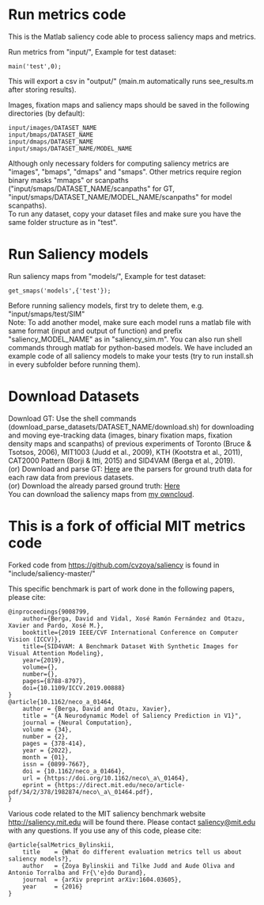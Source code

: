 # Run metrics code #

This is the Matlab saliency code able to process saliency maps and metrics. 

Run metrics from "input/", Example for test dataset:  
    
    main('test',0);

This will export a csv in "output/" (main.m automatically runs see_results.m after storing results).
    
Images, fixation maps and saliency maps should be saved in the following directories (by default):<br/>
    
    input/images/DATASET_NAME
    input/bmaps/DATASET_NAME
    input/dmaps/DATASET_NAME
    input/smaps/DATASET_NAME/MODEL_NAME
    
Although only necessary folders for computing saliency metrics are "images", "bmaps", "dmaps" and "smaps". Other metrics require region binary masks "mmaps" or scanpaths ("input/smaps/DATASET_NAME/scanpaths" for GT, "input/smaps/DATASET_NAME/MODEL_NAME/scanpaths" for model scanpaths).<br/>
To run any dataset, copy your dataset files and make sure you have the same folder structure as in "test".<br/>
   
# Run Saliency models #

Run saliency maps from "models/", Example for test dataset: 

    get_smaps('models',{'test'});
    
Before running saliency models, first try to delete them, e.g. "input/smaps/test/SIM"<br/>
Note: To add another model, make sure each model runs a matlab file with same format (input and output of function) and prefix "saliency_MODEL_NAME" as in "saliency_sim.m". You can also run shell commands through matlab for python-based models. We have included an example code of all saliency models to make your tests (try to run install.sh in every subfolder before running them).

# Download Datasets #

Download GT: Use the shell commands (download_parse_datasets/DATASET_NAME/download.sh) for downloading and moving eye-tracking data (images, binary fixation maps, fixation density maps and scanpaths) of previous experiments of Toronto (Bruce & Tsotsos, 2006), MIT1003 (Judd et al., 2009), KTH (Kootstra et al., 2011), CAT2000 Pattern (Borji & Itti, 2015) and SID4VAM (Berga et al., 2019).\
(or) Download and parse GT: [Here](https://owncloud.cvc.uab.es/owncloud/index.php/s/QKS5nlGtxFzl9fX) are the parsers for ground truth data for each raw data from previous datasets.\
(or) Download the already parsed ground truth: [Here](https://owncloud.cvc.uab.es/owncloud/index.php/s/4OI7yRO5TZddBTO)\
You can download the saliency maps from [my owncloud](https://owncloud.cvc.uab.es/owncloud/index.php/s/IJLBgMtcBvzH4vU).

# This is a fork of official MIT metrics code #

Forked code from https://github.com/cvzoya/saliency is found in "include/saliency-master/"

This specific benchmark is part of work done in the following papers, please cite:
```
@inproceedings{9008799,
    author={Berga, David and Vidal, Xosé Ramón Fernández and Otazu, Xavier and Pardo, Xosé M.},
    booktitle={2019 IEEE/CVF International Conference on Computer Vision (ICCV)}, 
    title={SID4VAM: A Benchmark Dataset With Synthetic Images for Visual Attention Modeling}, 
    year={2019},
    volume={},
    number={},
    pages={8788-8797},
    doi={10.1109/ICCV.2019.00888}
}
@article{10.1162/neco_a_01464,
    author = {Berga, David and Otazu, Xavier},
    title = "{A Neurodynamic Model of Saliency Prediction in V1}",
    journal = {Neural Computation},
    volume = {34},
    number = {2},
    pages = {378-414},
    year = {2022},
    month = {01},
    issn = {0899-7667},
    doi = {10.1162/neco_a_01464},
    url = {https://doi.org/10.1162/neco\_a\_01464},
    eprint = {https://direct.mit.edu/neco/article-pdf/34/2/378/1982874/neco\_a\_01464.pdf},
}
```
Various code related to the MIT saliency benchmark website http://saliency.mit.edu will be found there. 
Please contact saliency@mit.edu with any questions.
If you use any of this code, please cite: 
```
@article{salMetrics_Bylinskii,
    title    = {What do different evaluation metrics tell us about saliency models?},
    author   = {Zoya Bylinskii and Tilke Judd and Aude Oliva and Antonio Torralba and Fr{\'e}do Durand},
    journal  = {arXiv preprint arXiv:1604.03605},
    year     = {2016}
}
```
